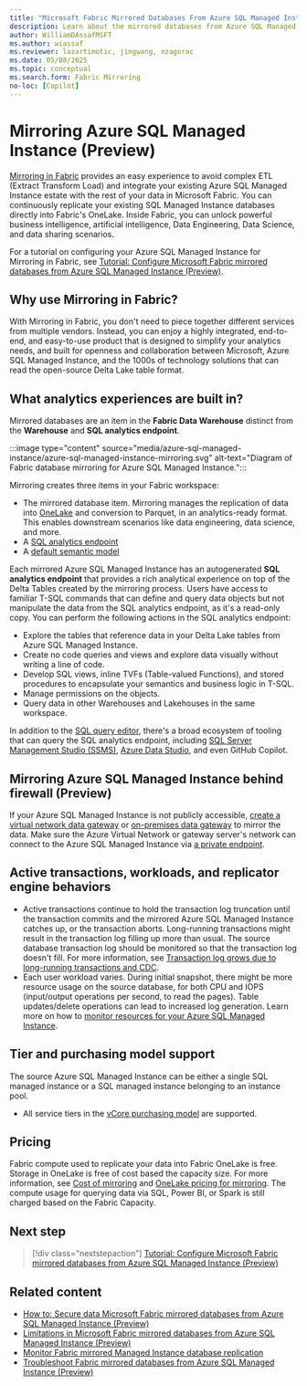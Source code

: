```yaml
---
title: "Microsoft Fabric Mirrored Databases From Azure SQL Managed Instance (Preview)"
description: Learn about the mirrored databases from Azure SQL Managed Instance in Microsoft Fabric.
author: WilliamDAssafMSFT
ms.author: wiassaf
ms.reviewer: lazartimotic, jingwang, nzagorac
ms.date: 05/08/2025
ms.topic: conceptual
ms.search.form: Fabric Mirroring
no-loc: [Copilot]
---
```


# Mirroring Azure SQL Managed Instance (Preview)

[Mirroring in Fabric](overview.md) provides an easy experience to avoid complex ETL (Extract Transform Load) and integrate your existing Azure SQL Managed Instance estate with the rest of your data in Microsoft Fabric. You can continuously replicate your existing SQL Managed Instance databases directly into Fabric's OneLake. Inside Fabric, you can unlock powerful business intelligence, artificial intelligence, Data Engineering, Data Science, and data sharing scenarios.

For a tutorial on configuring your Azure SQL Managed Instance for Mirroring in Fabric, see [Tutorial: Configure Microsoft Fabric mirrored databases from Azure SQL Managed Instance (Preview)](azure-sql-managed-instance-tutorial.md).

## Why use Mirroring in Fabric?

With Mirroring in Fabric, you don't need to piece together different services from multiple vendors. Instead, you can enjoy a highly integrated, end-to-end, and easy-to-use product that is designed to simplify your analytics needs, and built for openness and collaboration between Microsoft, Azure SQL Managed Instance, and the 1000s of technology solutions that can read the open-source Delta Lake table format.

## What analytics experiences are built in?

Mirrored databases are an item in the **Fabric Data Warehouse** distinct from the **Warehouse** and **SQL analytics endpoint**.

:::image type="content" source="media/azure-sql-managed-instance/azure-sql-managed-instance-mirroring.svg" alt-text="Diagram of Fabric database mirroring for Azure SQL Managed Instance.":::

Mirroring creates three items in your Fabric workspace:

- The mirrored database item. Mirroring manages the replication of data into [OneLake](../../onelake/onelake-overview.md) and conversion to Parquet, in an analytics-ready format. This enables downstream scenarios like data engineering, data science, and more.
- A [SQL analytics endpoint](../../data-warehouse/get-started-lakehouse-sql-analytics-endpoint.md)
- A [default semantic model](../../data-warehouse/semantic-models.md)

Each mirrored Azure SQL Managed Instance has an autogenerated **SQL analytics endpoint** that provides a rich analytical experience on top of the Delta Tables created by the mirroring process. Users have access to familiar T-SQL commands that can define and query data objects but not manipulate the data from the SQL analytics endpoint, as it's a read-only copy. You can perform the following actions in the SQL analytics endpoint:

- Explore the tables that reference data in your Delta Lake tables from Azure SQL Managed Instance.
- Create no code queries and views and explore data visually without writing a line of code.
- Develop SQL views, inline TVFs (Table-valued Functions), and stored procedures to encapsulate your semantics and business logic in T-SQL.
- Manage permissions on the objects.
- Query data in other Warehouses and Lakehouses in the same workspace.

In addition to the [SQL query editor](../../data-warehouse/sql-query-editor.md), there's a broad ecosystem of tooling that can query the SQL analytics endpoint, including [SQL Server Management Studio (SSMS)](/sql/ssms/download-sql-server-management-studio-ssms), [Azure Data Studio](/sql/azure-data-studio/what-is-azure-data-studio), and even GitHub Copilot.

<a id="network-requirements"></a>

## Mirroring Azure SQL Managed Instance behind firewall (Preview)

If your Azure SQL Managed Instance is not publicly accessible, [create a virtual network data gateway](/data-integration/vnet/create-data-gateways) or [on-premises data gateway](/data-integration/gateway/service-gateway-onprem) to mirror the data. Make sure the Azure Virtual Network or gateway server's network can connect to the Azure SQL Managed Instance via [a private endpoint](/azure/azure-sql/managed-instance/private-endpoint-overview?view=azuresql-mi&preserve-view=true).

## Active transactions, workloads, and replicator engine behaviors

- Active transactions continue to hold the transaction log truncation until the transaction commits and the mirrored Azure SQL Managed Instance catches up, or the transaction aborts. Long-running transactions might result in the transaction log filling up more than usual. The source database transaction log should be monitored so that the transaction log doesn't fill. For more information, see [Transaction log grows due to long-running transactions and CDC](/troubleshoot/sql/database-engine/replication/monitor-long-running-transactions-and-log-growth).
- Each user workload varies. During initial snapshot, there might be more resource usage on the source database, for both CPU and IOPS (input/output operations per second, to read the pages). Table updates/delete operations can lead to increased log generation. Learn more on how to [monitor resources for your Azure SQL Managed Instance](/azure/azure-sql/database/monitor-tune-overview?view=azuresql-mi&preserve-view=true#azure-sql-database-and-azure-sql-managed-instance-resource-monitoring).

## Tier and purchasing model support

The source Azure SQL Managed Instance can be either a single SQL managed instance or a SQL managed instance belonging to an instance pool.

- All service tiers in the [vCore purchasing model](/azure/azure-sql/managed-instance/service-tiers-managed-instance-vcore) are supported.

## Pricing

Fabric compute used to replicate your data into Fabric OneLake is free. Storage in OneLake is free of cost based the capacity size. For more information, see [Cost of mirroring](overview.md#cost-of-mirroring) and [OneLake pricing for mirroring](https://azure.microsoft.com/pricing/details/microsoft-fabric/). The compute usage for querying data via SQL, Power BI, or Spark is still charged based on the Fabric Capacity. 

## Next step

> [!div class="nextstepaction"]
> [Tutorial: Configure Microsoft Fabric mirrored databases from Azure SQL Managed Instance (Preview)](azure-sql-managed-instance-tutorial.md)

## Related content

- [How to: Secure data Microsoft Fabric mirrored databases from Azure SQL Managed Instance (Preview)](azure-sql-managed-instance-how-to-data-security.md)
- [Limitations in Microsoft Fabric mirrored databases from Azure SQL Managed Instance (Preview)](azure-sql-managed-instance-limitations.md)
- [Monitor Fabric mirrored Managed Instance database replication](monitor.md)
- [Troubleshoot Fabric mirrored databases from Azure SQL Managed Instance (Preview)](azure-sql-managed-instance-troubleshoot.md)
